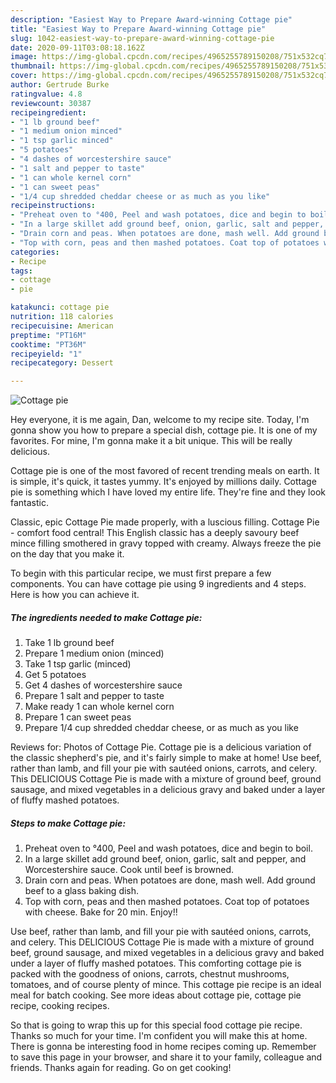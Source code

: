 ```yaml
---
description: "Easiest Way to Prepare Award-winning Cottage pie"
title: "Easiest Way to Prepare Award-winning Cottage pie"
slug: 1042-easiest-way-to-prepare-award-winning-cottage-pie
date: 2020-09-11T03:08:18.162Z
image: https://img-global.cpcdn.com/recipes/4965255789150208/751x532cq70/cottage-pie-recipe-main-photo.jpg
thumbnail: https://img-global.cpcdn.com/recipes/4965255789150208/751x532cq70/cottage-pie-recipe-main-photo.jpg
cover: https://img-global.cpcdn.com/recipes/4965255789150208/751x532cq70/cottage-pie-recipe-main-photo.jpg
author: Gertrude Burke
ratingvalue: 4.8
reviewcount: 30387
recipeingredient:
- "1 lb ground beef"
- "1 medium onion minced"
- "1 tsp garlic minced"
- "5 potatoes"
- "4 dashes of worcestershire sauce"
- "1 salt and pepper to taste"
- "1 can whole kernel corn"
- "1 can sweet peas"
- "1/4 cup shredded cheddar cheese or as much as you like"
recipeinstructions:
- "Preheat oven to °400, Peel and wash potatoes, dice and begin to boil."
- "In a large skillet add ground beef, onion, garlic, salt and pepper, and Worcestershire sauce. Cook until beef is browned."
- "Drain corn and peas. When potatoes are done, mash well. Add ground beef to a glass baking dish."
- "Top with corn, peas and then mashed potatoes. Coat top of potatoes with cheese. Bake for 20 min. Enjoy!!"
categories:
- Recipe
tags:
- cottage
- pie

katakunci: cottage pie 
nutrition: 118 calories
recipecuisine: American
preptime: "PT16M"
cooktime: "PT36M"
recipeyield: "1"
recipecategory: Dessert

---
```



![Cottage pie](https://img-global.cpcdn.com/recipes/4965255789150208/751x532cq70/cottage-pie-recipe-main-photo.jpg)

Hey everyone, it is me again, Dan, welcome to my recipe site. Today, I'm gonna show you how to prepare a special dish, cottage pie. It is one of my favorites. For mine, I'm gonna make it a bit unique. This will be really delicious.

Cottage pie is one of the most favored of recent trending meals on earth. It is simple, it's quick, it tastes yummy. It's enjoyed by millions daily. Cottage pie is something which I have loved my entire life. They're fine and they look fantastic.

Classic, epic Cottage Pie made properly, with a luscious filling. Cottage Pie - comfort food central! This English classic has a deeply savoury beef mince filling smothered in gravy topped with creamy. Always freeze the pie on the day that you make it.


To begin with this particular recipe, we must first prepare a few components. You can have cottage pie using 9 ingredients and 4 steps. Here is how you can achieve it.

<!--inarticleads1-->

##### The ingredients needed to make Cottage pie:

1. Take 1 lb ground beef
1. Prepare 1 medium onion (minced)
1. Take 1 tsp garlic (minced)
1. Get 5 potatoes
1. Get 4 dashes of worcestershire sauce
1. Prepare 1 salt and pepper to taste
1. Make ready 1 can whole kernel corn
1. Prepare 1 can sweet peas
1. Prepare 1/4 cup shredded cheddar cheese, or as much as you like


Reviews for: Photos of Cottage Pie. Cottage pie is a delicious variation of the classic shepherd&#39;s pie, and it&#39;s fairly simple to make at home! Use beef, rather than lamb, and fill your pie with sautéed onions, carrots, and celery. This DELICIOUS Cottage Pie is made with a mixture of ground beef, ground sausage, and mixed vegetables in a delicious gravy and baked under a layer of fluffy mashed potatoes. 

<!--inarticleads2-->

##### Steps to make Cottage pie:

1. Preheat oven to °400, Peel and wash potatoes, dice and begin to boil.
1. In a large skillet add ground beef, onion, garlic, salt and pepper, and Worcestershire sauce. Cook until beef is browned.
1. Drain corn and peas. When potatoes are done, mash well. Add ground beef to a glass baking dish.
1. Top with corn, peas and then mashed potatoes. Coat top of potatoes with cheese. Bake for 20 min. Enjoy!!


Use beef, rather than lamb, and fill your pie with sautéed onions, carrots, and celery. This DELICIOUS Cottage Pie is made with a mixture of ground beef, ground sausage, and mixed vegetables in a delicious gravy and baked under a layer of fluffy mashed potatoes. This comforting cottage pie is packed with the goodness of onions, carrots, chestnut mushrooms, tomatoes, and of course plenty of mince. This cottage pie recipe is an ideal meal for batch cooking. See more ideas about cottage pie, cottage pie recipe, cooking recipes. 

So that is going to wrap this up for this special food cottage pie recipe. Thanks so much for your time. I'm confident you will make this at home. There is gonna be interesting food in home recipes coming up. Remember to save this page in your browser, and share it to your family, colleague and friends. Thanks again for reading. Go on get cooking!

